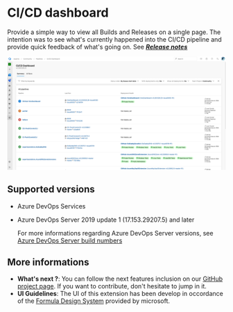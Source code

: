 # CI/CD dashboard

Provide a simple way to view all Builds and Releases on a single page.
The intention was to see what's currently happened into the CI/CD pipeline and provide quick feedback of what's going on. See ***[Release notes](https://github.com/expertasolutions/VstsDashboard/releases)***

![CICD_Screencapture](screenshots/CI_CD_Dashboard.png)

## Supported versions

- Azure DevOps Services
- Azure DevOps Server 2019 update 1 (17.153.29207.5) and later
  
  For more informations regarding Azure DevOps Server versions, see [Azure DevOps Server build numbers](https://docs.microsoft.com/en-us/azure/devops/release-notes/features-timeline#server-build-numbers)

## More informations
- **What's next ?**: You can follow the next features inclusion on our [GitHub project page](https://github.com/expertasolutions/VstsDashboard/issues). If you want to contribute, don't hesitate to jump in it.
- **UI Guidelines**: The UI of this extension has been develop in occordance of the [Formula Design System](https://developer.microsoft.com/en-ca/azure-devops) provided by microsoft.